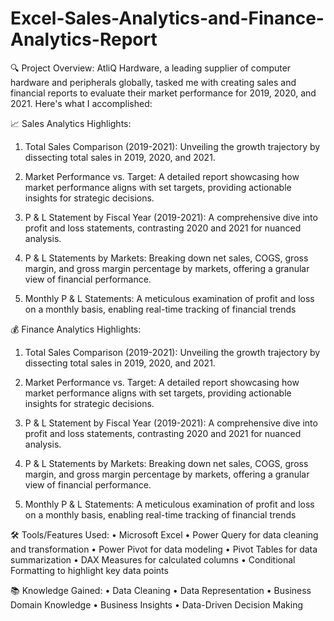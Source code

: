 # Excel-Sales-Analytics-and-Finance-Analytics-Report
🔍 Project Overview:
AtliQ Hardware, a leading supplier of computer hardware and peripherals globally, tasked me with creating sales and financial reports to evaluate their market performance for 2019, 2020, and 2021. Here's what I accomplished:

📈 Sales Analytics Highlights:
1. Total Sales Comparison (2019-2021):
 Unveiling the growth trajectory by dissecting total sales in 2019, 2020, and 2021.

2. Market Performance vs. Target:
 A detailed report showcasing how market performance aligns with set targets, providing actionable insights for strategic decisions.

3. P & L Statement by Fiscal Year (2019-2021):
 A comprehensive dive into profit and loss statements, contrasting 2020 and 2021 for nuanced analysis.

4. P & L Statements by Markets:
 Breaking down net sales, COGS, gross margin, and gross margin percentage by markets, offering a granular view of financial performance.

5. Monthly P & L Statements:
 A meticulous examination of profit and loss on a monthly basis, enabling real-time tracking of financial trends

💰 Finance Analytics Highlights:
1. Total Sales Comparison (2019-2021):
 Unveiling the growth trajectory by dissecting total sales in 2019, 2020, and 2021.

2. Market Performance vs. Target:
 A detailed report showcasing how market performance aligns with set targets, providing actionable insights for strategic decisions.

3. P & L Statement by Fiscal Year (2019-2021):
 A comprehensive dive into profit and loss statements, contrasting 2020 and 2021 for nuanced analysis.

4. P & L Statements by Markets:
 Breaking down net sales, COGS, gross margin, and gross margin percentage by markets, offering a granular view of financial performance.

5. Monthly P & L Statements:
 A meticulous examination of profit and loss on a monthly basis, enabling real-time tracking of financial trends

🛠️ Tools/Features Used:
• Microsoft Excel
• Power Query for data cleaning and transformation
• Power Pivot for data modeling
• Pivot Tables for data summarization
• DAX Measures for calculated columns
• Conditional Formatting to highlight key data points

📚 Knowledge Gained:
• Data Cleaning
• Data Representation
• Business Domain Knowledge
• Business Insights
• Data-Driven Decision Making
